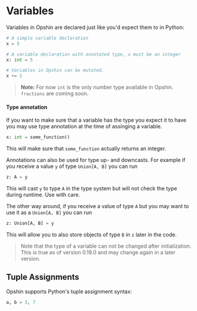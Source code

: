# Variables

Variables in Opshin are declared just like you'd expect them to in Python:

```python
# A simple variable declaration
x = 5 

# A variable declaration with annotated type, x must be an integer
x: int = 5 

# Variables in Opshin can be mutated.
x += 1
```

>**Note:** For now `int` is the only number type available in Opshin. `fractions` are coming soon.

#### Type annotation

If you want to make sure that a variable has the type you expect it to have
you may use type annotation at the time of assinging a variable.

```python
x: int = some_function()
```

This will make sure that `some_function` actually returns an integer.

Annotations can also be used for type up- and downcasts.
For example if you receive a value `y` of type `Union[A, B]` you can run

```python
z: A = y
```

This will cast `y` to type `A` in the type system but will not check the type
during runtime. Use with care.

The other way around, if you receive a value of type `A` but you may want
to use it as a `Union[A, B]` you can run

```python
z: Union[A, B] = y
```

This will allow you to also store objects of type `B` in `z` later in the code.

> Note that the type of a variable can not be changed after initialization.
> This is true as of version 0.19.0 and may change again in a later version.

## Tuple Assignments

Opshin supports Python's tuple assignment syntax:

```python
a, b = 3, 7
```
